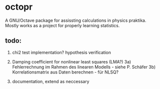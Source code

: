 # octopr
A GNU/Octave package for assissting calculations in physics praktika. Mostly works as a project for properly learning statistics.

## todo:
1) chi2 test implementation? hypothesis verification
2) Damping coefficient for nonlinear least squares (LMA?)
3a) Fehlerrechnung im Rahmen des linearen Modells - siehe P. Schäfer 
3b) Korrelationsmatrix aus Daten berechnen - für NLSQ?

4) documentation,
extend as neccessary
